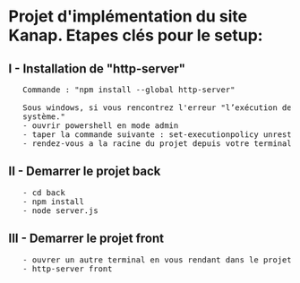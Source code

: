 # Projet d'implémentation du site Kanap. Etapes clés pour le setup:

## I - Installation de "http-server"
<pre>
   Commande : "npm install --global http-server"
   
   Sous windows, si vous rencontrez l'erreur "l’exécution de scripts est désactivée sur ce
   système."
   - ouvrir powershell en mode admin
   - taper la commande suivante : set-executionpolicy unrestricted
   - rendez-vous a la racine du projet depuis votre terminal powershell et executer la commande : http-server front
</pre>

## II - Demarrer le projet back
<pre>
   - cd back
   - npm install
   - node server.js
</pre>

## III - Demarrer le projet front
<pre>
   - ouvrer un autre terminal en vous rendant dans le projet
   - http-server front
</pre>